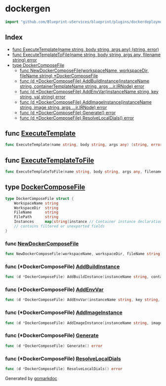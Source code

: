 <!-- Code generated by gomarkdoc. DO NOT EDIT -->

# dockergen

```go
import "github.com/Blueprint-uServices/blueprint/plugins/dockerdeployment/dockergen"
```

## Index

- [func ExecuteTemplate\(name string, body string, args any\) \(string, error\)](<#ExecuteTemplate>)
- [func ExecuteTemplateToFile\(name string, body string, args any, filename string\) error](<#ExecuteTemplateToFile>)
- [type DockerComposeFile](<#DockerComposeFile>)
  - [func NewDockerComposeFile\(workspaceName, workspaceDir, fileName string\) \*DockerComposeFile](<#NewDockerComposeFile>)
  - [func \(d \*DockerComposeFile\) AddBuildInstance\(instanceName string, containerTemplateName string, args ...ir.IRNode\) error](<#DockerComposeFile.AddBuildInstance>)
  - [func \(d \*DockerComposeFile\) AddEnvVar\(instanceName string, key string, val string\) error](<#DockerComposeFile.AddEnvVar>)
  - [func \(d \*DockerComposeFile\) AddImageInstance\(instanceName string, image string, args ...ir.IRNode\) error](<#DockerComposeFile.AddImageInstance>)
  - [func \(d \*DockerComposeFile\) Generate\(\) error](<#DockerComposeFile.Generate>)
  - [func \(d \*DockerComposeFile\) ResolveLocalDials\(\) error](<#DockerComposeFile.ResolveLocalDials>)


<a name="ExecuteTemplate"></a>
## func [ExecuteTemplate](<https://gitlab.mpi-sws.org/cld/blueprint2/blueprint/blob/main/plugins/dockerdeployment/dockergen/template.go#L17>)

```go
func ExecuteTemplate(name string, body string, args any) (string, error)
```



<a name="ExecuteTemplateToFile"></a>
## func [ExecuteTemplateToFile](<https://gitlab.mpi-sws.org/cld/blueprint2/blueprint/blob/main/plugins/dockerdeployment/dockergen/template.go#L21>)

```go
func ExecuteTemplateToFile(name string, body string, args any, filename string) error
```



<a name="DockerComposeFile"></a>
## type [DockerComposeFile](<https://gitlab.mpi-sws.org/cld/blueprint2/blueprint/blob/main/plugins/dockerdeployment/dockergen/dockercompose.go#L18-L26>)



```go
type DockerComposeFile struct {
    WorkspaceName string
    WorkspaceDir  string
    FileName      string
    FilePath      string
    Instances     map[string]instance // Container instance declarations
    // contains filtered or unexported fields
}
```

<a name="NewDockerComposeFile"></a>
### func [NewDockerComposeFile](<https://gitlab.mpi-sws.org/cld/blueprint2/blueprint/blob/main/plugins/dockerdeployment/dockergen/dockercompose.go#L37>)

```go
func NewDockerComposeFile(workspaceName, workspaceDir, fileName string) *DockerComposeFile
```



<a name="DockerComposeFile.AddBuildInstance"></a>
### func \(\*DockerComposeFile\) [AddBuildInstance](<https://gitlab.mpi-sws.org/cld/blueprint2/blueprint/blob/main/plugins/dockerdeployment/dockergen/dockercompose.go#L61>)

```go
func (d *DockerComposeFile) AddBuildInstance(instanceName string, containerTemplateName string, args ...ir.IRNode) error
```



<a name="DockerComposeFile.AddEnvVar"></a>
### func \(\*DockerComposeFile\) [AddEnvVar](<https://gitlab.mpi-sws.org/cld/blueprint2/blueprint/blob/main/plugins/dockerdeployment/dockergen/dockercompose.go#L65>)

```go
func (d *DockerComposeFile) AddEnvVar(instanceName string, key string, val string) error
```



<a name="DockerComposeFile.AddImageInstance"></a>
### func \(\*DockerComposeFile\) [AddImageInstance](<https://gitlab.mpi-sws.org/cld/blueprint2/blueprint/blob/main/plugins/dockerdeployment/dockergen/dockercompose.go#L57>)

```go
func (d *DockerComposeFile) AddImageInstance(instanceName string, image string, args ...ir.IRNode) error
```



<a name="DockerComposeFile.Generate"></a>
### func \(\*DockerComposeFile\) [Generate](<https://gitlab.mpi-sws.org/cld/blueprint2/blueprint/blob/main/plugins/dockerdeployment/dockergen/dockercompose.go#L49>)

```go
func (d *DockerComposeFile) Generate() error
```



<a name="DockerComposeFile.ResolveLocalDials"></a>
### func \(\*DockerComposeFile\) [ResolveLocalDials](<https://gitlab.mpi-sws.org/cld/blueprint2/blueprint/blob/main/plugins/dockerdeployment/dockergen/dockercompose.go#L135>)

```go
func (d *DockerComposeFile) ResolveLocalDials() error
```



Generated by [gomarkdoc](<https://github.com/princjef/gomarkdoc>)
